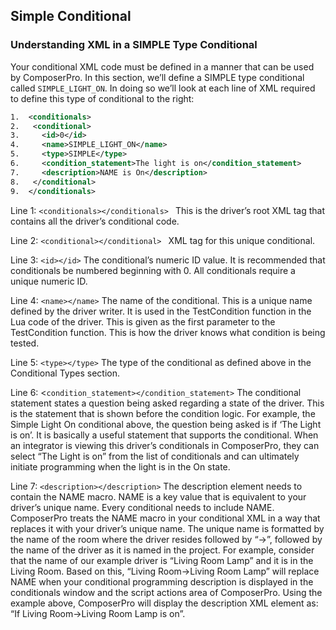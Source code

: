 ## Simple Conditional

### Understanding XML in a SIMPLE Type Conditional

Your conditional XML code must be defined in a manner that can be used by ComposerPro. In this section, we’ll define a SIMPLE type conditional called `SIMPLE_LIGHT_ON`. In doing so we’ll look at each line of XML required to define this type of conditional to the right:

```xml
1.  <conditionals>
2.   <conditional>
3.     <id>0</id>
4.     <name>SIMPLE_LIGHT_ON</name>
5.     <type>SIMPLE</type>
6.     <condition_statement>The light is on</condition_statement>
7.     <description>NAME is On</description>
8.   </conditional>
9.  </conditionals>
```

Line 1: `<conditionals></conditionals> `
This is the driver’s root XML tag that contains all the driver’s conditional code.

Line 2: `<conditional></conditional> `
XML tag for this unique conditional.

Line 3: `<id></id>`
The conditional’s numeric ID value. It is recommended that conditionals be numbered beginning with 0. All conditionals require a unique numeric ID.

Line 4: `<name></name>`
The name of the conditional. This is a unique name defined by the driver writer. It is used in the TestCondition function in the Lua code of the driver. This is given as the first parameter to the TestCondition function. This is how the driver knows what condition is being tested.

Line 5: `<type></type>`
The type of the conditional as defined above in the Conditional Types section.

Line 6: \<`condition_statement></condition_statement>` 
The conditional statement states a question being asked regarding a state of the driver. This is the statement that is shown before the condition logic. For example, the Simple Light On conditional above, the question being asked is if ‘The Light is on’. It is basically a useful statement that supports the conditional. When an integrator is viewing this driver’s conditionals in ComposerPro, they can select “The Light is on” from the list of conditionals and can ultimately initiate programming when the light is in the On state.

Line 7: `<description></description>`
The description element needs to contain the NAME macro. NAME is a key value that is equivalent to your driver’s unique name. Every conditional needs to include NAME. ComposerPro treats the NAME macro in your conditional XML in a way that replaces it with your driver’s unique name. The unique name is formatted by the name of the room where the driver resides followed by “-\>”, followed by the name of the driver as it is named in the project. For example, consider that the name of our example driver is “Living Room Lamp” and it is in the Living Room. Based on this, “Living Room-\>Living Room Lamp” will replace NAME when your conditional programming description is displayed in the conditionals window and the script actions area of ComposerPro. Using the example above, ComposerPro will display the description XML element as: “If Living Room-\>Living Room Lamp is on”.

